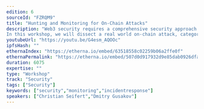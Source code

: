 ```yaml
---
edition: 6
sourceId: "FZRQM9"
title: "Hunting and Monitoring for On-Chain Attacks"
description: "Web3 security requires a comprehensive security approach from reuse of secure, audited libraries, audits, threat modeling and security assessments to bug bounties, monitoring, and incident response.
In this workshop, we will dissect a real world on-chain attack, categorize each step the attacker took into four distinct stages (funding, preparation, exploitation, and money laundering) and walk through the development of a heuristic/ ML approach to identify these attacks using the Forta Network."
youtubeUrl: "https://youtu.be/G4esm_AQOOc"
ipfsHash: ""
ethernaIndex: "https://etherna.io/embed/63518558c02259b06a2ffe0f"
ethernaPermalink: "https://etherna.io/embed/507d0d917932d9e85dab0926dfa600df14a4afb1fa82c7f12ee9c6369cf9bd9d"
duration: 6075
expertise: ""
type: "Workshop"
track: "Security"
tags: ["Security"]
keywords: ["security","monitoring","incidentresponse"]
speakers: ["Christian Seifert","Dmitry Gusakov"]
---
```

